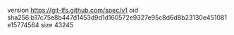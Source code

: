 version https://git-lfs.github.com/spec/v1
oid sha256:b17c75e8b447d1453d9d1d160572e9327e95c8d6d8b23130e451081e15774564
size 43245
